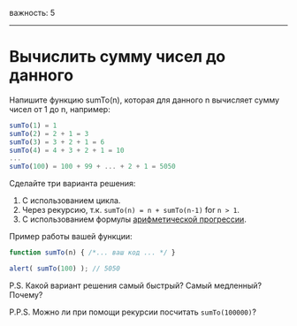 важность: 5

---

# Вычислить сумму чисел до данного

Напишите функцию sumTo(n), которая для данного n вычисляет сумму чисел от 1 до n, например:

```js no-beautify
sumTo(1) = 1
sumTo(2) = 2 + 1 = 3
sumTo(3) = 3 + 2 + 1 = 6
sumTo(4) = 4 + 3 + 2 + 1 = 10
...
sumTo(100) = 100 + 99 + ... + 2 + 1 = 5050
```

Сделайте три варианта решения:

1. С использованием цикла.
2. Через рекурсию, т.к. `sumTo(n) = n + sumTo(n-1)` for `n > 1`.
3. С использованием формулы [арифметической прогрессии](https://ru.wikipedia.org/wiki/Арифметическая_прогрессия).

Пример работы вашей функции:

```js
function sumTo(n) { /*... ваш код ... */ }

alert( sumTo(100) ); // 5050
```

P.S. Какой вариант решения самый быстрый? Самый медленный? Почему?

P.P.S. Mожно ли при помощи рекурсии посчитать `sumTo(100000)`?
